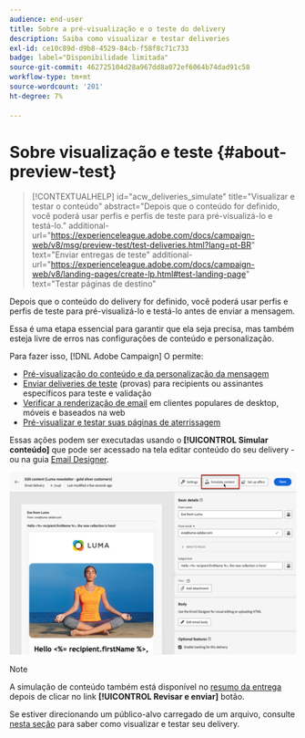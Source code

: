 ```yaml
---
audience: end-user
title: Sobre a pré-visualização e o teste do delivery
description: Saiba como visualizar e testar deliveries
exl-id: ce10c89d-d9b8-4529-84cb-f58f8c71c733
badge: label="Disponibilidade limitada"
source-git-commit: 462725104d28a967dd8a072ef6064b74dad91c58
workflow-type: tm+mt
source-wordcount: '201'
ht-degree: 7%

---
```


# Sobre visualização e teste {#about-preview-test}

>[!CONTEXTUALHELP]
>id="acw_deliveries_simulate"
>title="Visualizar e testar o conteúdo"
>abstract="Depois que o conteúdo for definido, você poderá usar perfis e perfis de teste para pré-visualizá-lo e testá-lo."
>additional-url="https://experienceleague.adobe.com/docs/campaign-web/v8/msg/preview-test/test-deliveries.html?lang=pt-BR" text="Enviar entregas de teste"
>additional-url="https://experienceleague.adobe.com/docs/campaign-web/v8/landing-pages/create-lp.html#test-landing-page" text="Testar páginas de destino"

Depois que o conteúdo do delivery for definido, você poderá usar perfis e perfis de teste para pré-visualizá-lo e testá-lo antes de enviar a mensagem.

Essa é uma etapa essencial para garantir que ela seja precisa, mas também esteja livre de erros nas configurações de conteúdo e personalização.

Para fazer isso, [!DNL Adobe Campaign] O permite:

* [Pré-visualização do conteúdo e da personalização da mensagem](preview-content.md)
* [Enviar deliveries de teste](test-deliveries.md) (provas) para recipients ou assinantes específicos para teste e validação
* [Verificar a renderização de email](email-rendering.md) em clientes populares de desktop, móveis e baseados na web
* [Pré-visualizar e testar suas páginas de aterrissagem](../landing-pages/create-lp.md#test-landing-page)

Essas ações podem ser executadas usando o **[!UICONTROL Simular conteúdo]** que pode ser acessado na tela editar conteúdo do seu delivery - ou na guia [Email Designer](../email/get-started-email-designer.md).

![](assets/simulate-button.png)

>[!NOTE]
>
>A simulação de conteúdo também está disponível no [resumo da entrega](../monitor/prepare-send.md) depois de clicar no link **[!UICONTROL Revisar e enviar]** botão.
>
>Se estiver direcionando um público-alvo carregado de um arquivo, consulte [nesta seção](../audience/file-audience.md#preview--test-your-email-test) para saber como visualizar e testar seu delivery.
